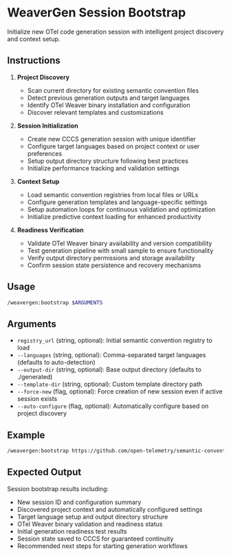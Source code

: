 # WeaverGen Session Bootstrap

Initialize new OTel code generation session with intelligent project discovery and context setup.

## Instructions

1. **Project Discovery**
   - Scan current directory for existing semantic convention files
   - Detect previous generation outputs and target languages
   - Identify OTel Weaver binary installation and configuration
   - Discover relevant templates and customizations

2. **Session Initialization**
   - Create new CCCS generation session with unique identifier
   - Configure target languages based on project context or user preferences
   - Setup output directory structure following best practices
   - Initialize performance tracking and validation settings

3. **Context Setup**
   - Load semantic convention registries from local files or URLs
   - Configure generation templates and language-specific settings
   - Setup automation loops for continuous validation and optimization
   - Initialize predictive context loading for enhanced productivity

4. **Readiness Verification**
   - Validate OTel Weaver binary availability and version compatibility
   - Test generation pipeline with small sample to ensure functionality
   - Verify output directory permissions and storage availability
   - Confirm session state persistence and recovery mechanisms

## Usage

```bash
/weavergen:bootstrap $ARGUMENTS
```

## Arguments

- `registry_url` (string, optional): Initial semantic convention registry to load
- `--languages` (string, optional): Comma-separated target languages (defaults to auto-detection)
- `--output-dir` (string, optional): Base output directory (defaults to ./generated)
- `--template-dir` (string, optional): Custom template directory path
- `--force-new` (flag, optional): Force creation of new session even if active session exists
- `--auto-configure` (flag, optional): Automatically configure based on project discovery

## Example

```bash
/weavergen:bootstrap https://github.com/open-telemetry/semantic-conventions.git --languages python,rust,go --auto-configure
```

## Expected Output

Session bootstrap results including:
- New session ID and configuration summary
- Discovered project context and automatically configured settings
- Target language setup and output directory structure
- OTel Weaver binary validation and readiness status
- Initial generation readiness test results
- Session state saved to CCCS for guaranteed continuity
- Recommended next steps for starting generation workflows